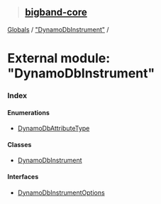 > ## [bigband-core](../README.md)

[Globals](../globals.md) / ["DynamoDbInstrument"](_dynamodbinstrument_.md) /

# External module: "DynamoDbInstrument"

### Index

#### Enumerations

* [DynamoDbAttributeType](../enums/_dynamodbinstrument_.dynamodbattributetype.md)

#### Classes

* [DynamoDbInstrument](../classes/_dynamodbinstrument_.dynamodbinstrument.md)

#### Interfaces

* [DynamoDbInstrumentOptions](../interfaces/_dynamodbinstrument_.dynamodbinstrumentoptions.md)